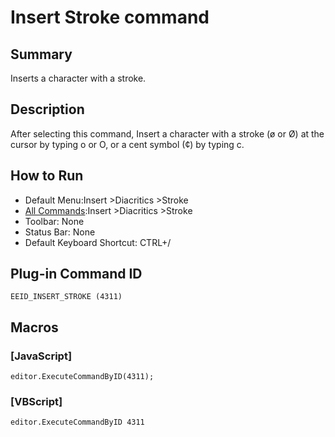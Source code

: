 # Insert Stroke command

## Summary

Inserts a character with a stroke.

## Description

After selecting this command, Insert a character with a stroke (ø or Ø) at the cursor by typing o or
O, or a cent symbol (¢) by typing c.

## How to Run

- Default Menu:Insert \>Diacritics \>Stroke
- [All Commands](../tools/all_commands):Insert \>Diacritics \>Stroke
- Toolbar: None
- Status Bar: None
- Default Keyboard Shortcut: CTRL+/

## Plug-in Command ID

```
EEID_INSERT_STROKE (4311)```

## Macros

### \[JavaScript\]

```
editor.ExecuteCommandByID(4311);
```

### \[VBScript\]

```
editor.ExecuteCommandByID 4311
```
